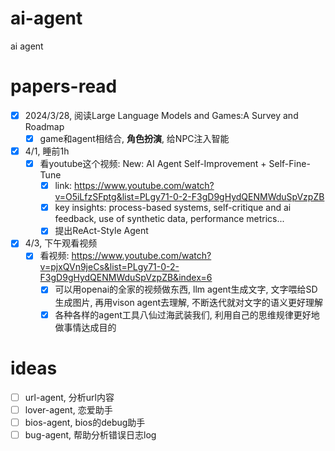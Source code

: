 # ai-agent
ai agent
# papers-read
- [x] 2024/3/28, 阅读Large Language Models and Games:A Survey and Roadmap
  - [x] game和agent相结合, **角色扮演**, 给NPC注入智能 
- [x] 4/1, 睡前1h
  - [x] 看youtube这个视频: New: AI Agent Self-Improvement + Self-Fine-Tune
    - [x] link: https://www.youtube.com/watch?v=O5iLfzSFptg&list=PLgy71-0-2-F3gD9gHydQENMWduSpVzpZB
    - [x] key insights: process-based systems, self-critique and ai feedback, use of synthetic data, performance metrics...
    - [x] 提出ReAct-Style Agent 
- [x] 4/3, 下午观看视频
  - [x] 看视频: https://www.youtube.com/watch?v=pjxQVn9jeCs&list=PLgy71-0-2-F3gD9gHydQENMWduSpVzpZB&index=6
    - [x] 可以用openai的全家的视频做东西, llm agent生成文字, 文字喂给SD生成图片, 再用vison agent去理解, 不断迭代就对文字的语义更好理解
    - [x] 各种各样的agent工具八仙过海武装我们, 利用自己的思维规律更好地做事情达成目的
# ideas
- [ ] url-agent, 分析url内容
- [ ] lover-agent, 恋爱助手
- [ ] bios-agent, bios的debug助手
- [ ] bug-agent, 帮助分析错误日志log
